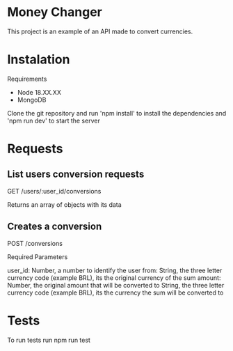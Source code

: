# Money Changer

This project is an example of an API made to convert currencies.

# Instalation
Requirements
- Node 18.XX.XX
- MongoDB

Clone the git repository and run 'npm install' to install the dependencies and 'npm run dev' to start the server

# Requests
## List users conversion requests
GET /users/:user_id/conversions

Returns an array of objects with its data

## Creates a conversion
POST /conversions

Required Parameters

  user_id: Number, a number to identify the user
  from: String, the three letter currency code (example BRL), its the original currency of the sum
  amount: Number, the original amount that will be converted
  to String, the three letter currency code (example BRL), its the currency the sum will be converted to
  
# Tests

To run tests run npm run test
